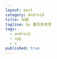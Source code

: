 ```yaml
---
layout: post
category: Android
title: 标题
tagline: by 春风亭老李
tags: 
  - android
  - cpp
  - c
published: true
---
```




<!--more-->